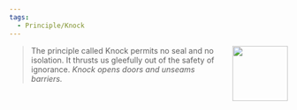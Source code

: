```yaml
---
tags:
  - Principle/Knock
---
```


<div style="float: right; padding-left: 10px;"><img src="/Principles/files/knock.png" width=100 style="margin:0" /></div>

> The principle called Knock permits no seal and no isolation. It thrusts us gleefully out of the safety of ignorance. *Knock opens doors and unseams barriers.*
